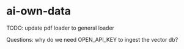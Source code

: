 # ai-own-data
TODO: update pdf loader to general loader

Questions:
why do we need OPEN_API_KEY to ingest the vector db?